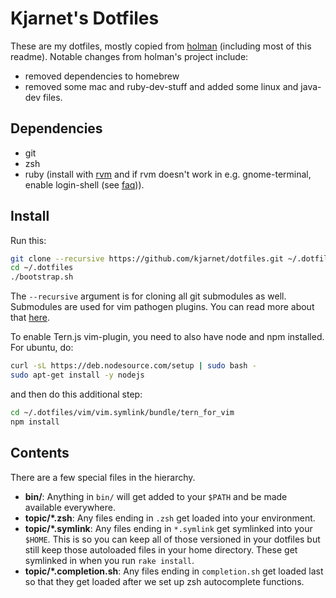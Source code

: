 # Kjarnet's Dotfiles

These are my dotfiles, mostly copied from [holman](https://github.com/holman/dotfiles) (including most of this readme).
Notable changes from holman's project include:

 * removed dependencies to homebrew
 * removed some mac and ruby-dev-stuff and added some linux and java-dev files.

## Dependencies

 * git
 * zsh
 * ruby (install with [rvm](https://rvm.io/rvm/install/)
and if rvm doesn't work in e.g. gnome-terminal, enable login-shell (see [faq](https://rvm.io/support/faq/))).

## Install

Run this:

```sh
git clone --recursive https://github.com/kjarnet/dotfiles.git ~/.dotfiles
cd ~/.dotfiles
./bootstrap.sh
```

The `--recursive` argument is for cloning all git submodules as well.
Submodules are used for vim pathogen plugins.
You can read more about that [here](vim/vim.symlink/bundle/README.md).

To enable Tern.js vim-plugin,
you need to also have node and npm installed.
For ubuntu, do:

```sh
curl -sL https://deb.nodesource.com/setup | sudo bash -
sudo apt-get install -y nodejs

```

and then do this additional step:

```sh
cd ~/.dotfiles/vim/vim.symlink/bundle/tern_for_vim
npm install
```

## Contents

There are a few special files in the hierarchy.

- **bin/**: Anything in `bin/` will get added to your `$PATH` and be made
  available everywhere.
- **topic/\*.zsh**: Any files ending in `.zsh` get loaded into your
  environment.
- **topic/\*.symlink**: Any files ending in `*.symlink` get symlinked into
  your `$HOME`. This is so you can keep all of those versioned in your dotfiles
  but still keep those autoloaded files in your home directory. These get
  symlinked in when you run `rake install`.
- **topic/\*.completion.sh**: Any files ending in `completion.sh` get loaded
  last so that they get loaded after we set up zsh autocomplete functions.



